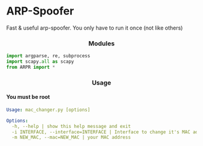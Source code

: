 # ARP-Spoofer
Fast & useful arp-spoofer. You only have to run it once (not like others)
<h3 text align="center"> Modules </h3>

```py
import argparse, re, subprocess
import scapy.all as scapy
from ARPR import *
```
<h3 text align="center"> Usage </h3>

<h4> You must be root </h4> 

```yml
Usage: mac_changer.py [options]

Options:
  -h, --help | show this help message and exit
  -i INTERFACE, --interface=INTERFACE | Interface to change it's MAC address
  -m NEW_MAC, --mac=NEW_MAC | your MAC address
```
